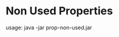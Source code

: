 # Non Used Properties

usage: java -jar prop-non-used.jar <project dir> <path to property file> <output file or empty>
